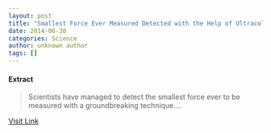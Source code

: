 ```yaml
---
layout: post
title: "Smallest Force Ever Measured Detected with the Help of Ultracold Atoms"
date: 2014-06-30
categories: Science
author: unknown author
tags: []
---
```





#### Extract
>Scientists have managed to detect the smallest force ever to be measured with a groundbreaking technique....



[Visit Link](http://www.scienceworldreport.com/articles/15710/20140627/smallest-force-measured-detected-help-ultracold-atoms.htm)


